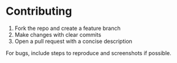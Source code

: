 # Contributing

1. Fork the repo and create a feature branch
2. Make changes with clear commits
3. Open a pull request with a concise description

For bugs, include steps to reproduce and screenshots if possible.
